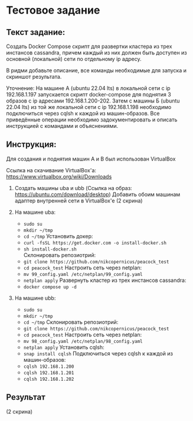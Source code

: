 # Тестовое задание

## Текст задание:

Создать Docker Compose скрипт для развертки кластера из трех инстансов cassandra, причем каждый из них должен быть доступен из основной (локальной) сети по отдельному ip адресу.

В ридми добавьте описание, все команды необходимые для запуска и скриншот результата.

Уточнение:
На машине А (ubuntu 22.04 lts) в локальной сети с ip 192.168.1.197 запускается скрипт docker-compose для поднятия 3 образов с ip адресами 192.168.1.200-202. Затем с машины Б (ubuntu 22.04 lts) из той же локальной сети с ip 192.168.1.198 необходимо подключиться через cqlsh к каждой из машин-образов. Все приведённые операции необходимо задокументировать и описать инструкцией с командами и объяснениями.

## Инструкция:

Для создания и поднятия машин A и B был использован VirtualBox

Ссылка на скачивание VirtualBox'a: https://www.virtualbox.org/wiki/Downloads

1. Создать машины uba и ubb (Ссылка на образ: https://ubuntu.com/download/desktop)
Добавить обоим машинам адаптер внутренней сети в VirtualBox'е 
(2 скрина)

1. На машине uba:
	- `sudo su`
	- `mkdir ~/tmp`
	- `cd ~/tmp`
	Установить докер:
	- `curl -fsSL https://get.docker.com -o install-docker.sh`
	- `sh install-docker.sh`	
	Склонировать репозиотрий:
	- `git clone https://github.com/nikcopernicus/peacock_test`
	- `cd peacock_test`
	Настроить сеть через netplan:
	- `mv 99_config.yaml /etc/netplan/99_config.yaml`
	- `netplan apply`
	Развернуть кластер из трех инстансов cassandra:
	- `docker compose up -d`
1. На машине ubb:
	- `sudo su`
	- `mkdir ~/tmp`
	- `cd ~/tmp`
	Склонировать репозиотрий:
	- `git clone https://github.com/nikcopernicus/peacock_test`
	- `cd peacock_test`
	Настроить сеть через netplan:
	- `mv 98_config.yaml /etc/netplan/98_config.yaml`
	- `netplan apply`
	Установить cqlsh:
	- `snap install cqlsh`
	Подключиться через cqlsh к каждой из машин-образов:
	- `cqlsh 192.168.1.200`
    - `cqlsh 192.168.1.201`
    - `cqlsh 192.168.1.202`

## Результат
(2 скрина)
